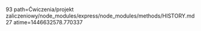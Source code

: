 93 path=Ćwiczenia/projekt zaliczeniowy/node_modules/express/node_modules/methods/HISTORY.md
27 atime=1446632578.770337
